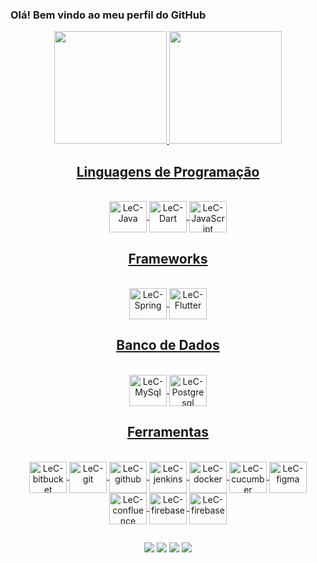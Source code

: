 ### Olá! Bem vindo ao meu perfil do GitHub

<div align="center">
  <a href="https://github.com/leeconde">
  <img height="180em" src="https://github-readme-stats.vercel.app/api?username=leeconde&show_icons=true&theme=dracula&include_all_commits=true&count_private=true"/>
  <img height="180em" src="https://github-readme-stats.vercel.app/api/top-langs/?username=leeconde&layout=compact&langs_count=7&theme=dracula"/>
</div>
  
<div align="center">
  <h2>Linguagens de Programação</h2>  
</div>
<div align="center" style="display: inline_block"><br>
   <img align="center" alt="LeC-Java" height="50" width="60" src="https://cdn.jsdelivr.net/gh/devicons/devicon/icons/java/java-original-wordmark.svg"/>
   <img align="center" alt="LeC-Dart" height="50" width="60" src="https://cdn.jsdelivr.net/gh/devicons/devicon/icons/dart/dart-original.svg" />
   <img align="center" alt="LeC-JavaScript" height="50" width="60" src="https://cdn.jsdelivr.net/gh/devicons/devicon/icons/javascript/javascript-original.svg" />

</div>
  
<div align="center">
  <h2>Frameworks</h2>  
</div>
<div align="center" style="display: inline_block"><br>
   <img align="center" alt="LeC-Spring" height="50" width="60"  src="https://cdn.jsdelivr.net/gh/devicons/devicon/icons/spring/spring-original.svg" />
   <img align="center" alt="LeC-Flutter" height="50" width="60" src="https://cdn.jsdelivr.net/gh/devicons/devicon/icons/flutter/flutter-original.svg" />
</div>
  
<div align="center">
  <h2>Banco de Dados</h2>  
</div>
<div align="center" style="display: inline_block"><br>
  <img align="center" alt="LeC-MySql" height="50" width="60" src="https://cdn.jsdelivr.net/gh/devicons/devicon/icons/mysql/mysql-original-wordmark.svg"/>
  <img align="center" alt="LeC-Postgresql" height="50" width="60" src="https://cdn.jsdelivr.net/gh/devicons/devicon/icons/postgresql/postgresql-original-wordmark.svg" />
</div>
  
<div align="center">
  <h2>Ferramentas</h2>  
</div>
<div align="center" style="display: inline_block"><br>
<img align="center" alt="LeC-bitbucket" height="50" width="60" src="https://cdn.jsdelivr.net/gh/devicons/devicon/icons/bitbucket/bitbucket-original.svg" />
<img align="center" alt="LeC-git" height="50" width="60" src="https://cdn.jsdelivr.net/gh/devicons/devicon/icons/git/git-original.svg" />
<img align="center" alt="LeC-github" height="50" width="60" src="https://cdn.jsdelivr.net/gh/devicons/devicon/icons/github/github-original.svg" />
<img align="center" alt="LeC-jenkins" height="50" width="60" src="https://cdn.jsdelivr.net/gh/devicons/devicon/icons/jenkins/jenkins-original.svg" />
<img align="center" alt="LeC-docker" height="50" width="60" src="https://cdn.jsdelivr.net/gh/devicons/devicon/icons/docker/docker-original.svg" />
<img align="center" alt="LeC-cucumber" height="50" width="60" src="https://cdn.jsdelivr.net/gh/devicons/devicon/icons/cucumber/cucumber-plain.svg" />
<img align="center" alt="LeC-figma" height="50" width="60" src="https://cdn.jsdelivr.net/gh/devicons/devicon/icons/figma/figma-original.svg" />
<img align="center" alt="LeC-confluence" height="50" width="60" src="https://cdn.jsdelivr.net/gh/devicons/devicon/icons/confluence/confluence-original.svg"/>
<img align="center" alt="LeC-firebase" height="50" width="60" src="https://cdn.jsdelivr.net/gh/devicons/devicon/icons/firebase/firebase-plain.svg" />
<img align="center" alt="LeC-firebase" height="50" width="60" src="https://cdn.jsdelivr.net/gh/devicons/devicon/icons/googlecloud/googlecloud-original.svg" />
</div>
  
  ##
<div align="center"> 
  <a href="https://instagram.com/ow_le" target="_blank"><img src="https://img.shields.io/badge/-Instagram-%23E4405F?style=for-the-badge&logo=instagram&logoColor=white" target="_blank"></a>
  <a href = "mailto:lecondesouza@gmail.com"><img src="https://img.shields.io/badge/-Gmail-%23333?style=for-the-badge&logo=gmail&logoColor=white" target="_blank"></a>
  <a href="https://www.linkedin.com/in/leticiaconde/" target="_blank"><img src="https://img.shields.io/badge/-LinkedIn-%230077B5?style=for-the-badge&logo=linkedin&logoColor=white" target="_blank"></a> 
   <a href="https://t.me/ow_le" target="_blank"><img src="https://img.shields.io/badge/Telegram-2CA5E0?style=for-the-badge&logo=telegram&logoColor=white" target="_blank"></a> 
 
 
</div>
